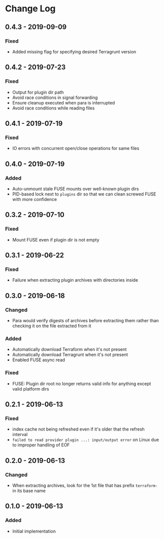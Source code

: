 # Change Log

## 0.4.3 - 2019-09-09

### Fixed

- Added missing flag for specifying desired Terragrunt version

## 0.4.2 - 2019-07-23

### Fixed

- Output for plugin dir path
- Avoid race conditions in signal forwarding
- Ensure cleanup executed when para is interrupted
- Avoid race conditions while reading files 

## 0.4.1 - 2019-07-19

### Fixed

- IO errors with concurrent open/close operations for same files  

## 0.4.0 - 2019-07-19

### Added

- Auto-unmount stale FUSE mounts over well-known plugin dirs
- PID-based lock next to `plugins` dir so that we can clean screwed FUSE with more confidence

## 0.3.2 - 2019-07-10

### Fixed

- Mount FUSE even if plugin dir is not empty

## 0.3.1 - 2019-06-22

### Fixed

- Failure when extracting plugin archives with directories inside 

## 0.3.0 - 2019-06-18

### Changed

- Para would verify digests of archives before extracting them rather than checking it on the file extracted from it

### Added

- Automatically download Terraform when it's not present
- Automatically download Terragrunt when it's not present
- Enabled FUSE async read 

### Fixed

- FUSE: Plugin dir root no longer returns valid info for anything except valid platform dirs

## 0.2.1 - 2019-06-13

### Fixed

- index cache not being refreshed even if it's older that the refresh interval 
- `failed to read provider plugin ...: input/output error` on Linux due to improper handling of EOF 

## 0.2.0 - 2019-06-13

### Changed

- When extracting archives, look for the 1st file that has prefix `terraform-` in its base name

## 0.1.0 - 2019-06-13

### Added

- Initial implementation
